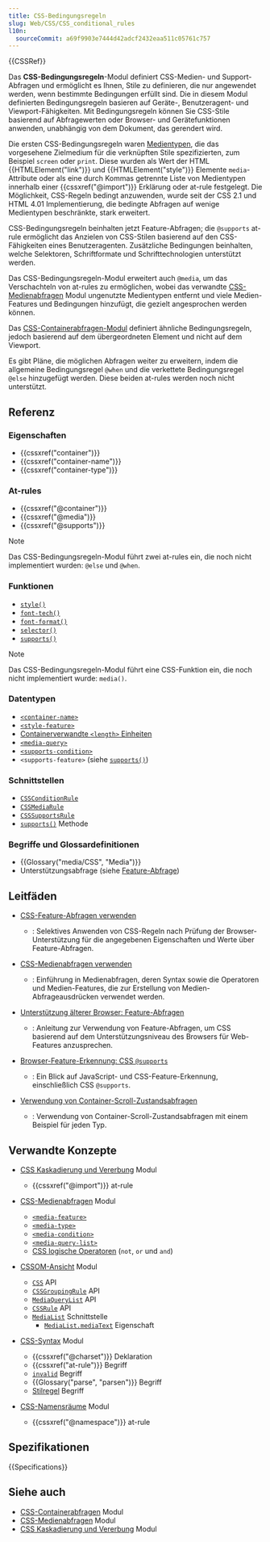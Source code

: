 ```yaml
---
title: CSS-Bedingungsregeln
slug: Web/CSS/CSS_conditional_rules
l10n:
  sourceCommit: a69f9903e7444d42adcf2432eaa511c05761c757
---
```


{{CSSRef}}

Das **CSS-Bedingungsregeln**-Modul definiert CSS-Medien- und Support-Abfragen und ermöglicht es Ihnen, Stile zu definieren, die nur angewendet werden, wenn bestimmte Bedingungen erfüllt sind. Die in diesem Modul definierten Bedingungsregeln basieren auf Geräte-, Benutzeragent- und Viewport-Fähigkeiten. Mit Bedingungsregeln können Sie CSS-Stile basierend auf Abfragewerten oder Browser- und Gerätefunktionen anwenden, unabhängig von dem Dokument, das gerendert wird.

Die ersten CSS-Bedingungsregeln waren [Medientypen](/de/docs/Web/CSS/@media#media_types), die das vorgesehene Zielmedium für die verknüpften Stile spezifizierten, zum Beispiel `screen` oder `print`. Diese wurden als Wert der HTML {{HTMLElement("link")}} und {{HTMLElement("style")}} Elemente `media`-Attribute oder als eine durch Kommas getrennte Liste von Medientypen innerhalb einer {{cssxref("@import")}} Erklärung oder at-rule festgelegt. Die Möglichkeit, CSS-Regeln bedingt anzuwenden, wurde seit der CSS 2.1 und HTML 4.01 Implementierung, die bedingte Abfragen auf wenige Medientypen beschränkte, stark erweitert.

CSS-Bedingungsregeln beinhalten jetzt Feature-Abfragen; die `@supports` at-rule ermöglicht das Anzielen von CSS-Stilen basierend auf den CSS-Fähigkeiten eines Benutzeragenten. Zusätzliche Bedingungen beinhalten, welche Selektoren, Schriftformate und Schrifttechnologien unterstützt werden.

Das CSS-Bedingungsregeln-Modul erweitert auch `@media`, um das Verschachteln von at-rules zu ermöglichen, wobei das verwandte [CSS-Medienabfragen](/de/docs/Web/CSS/CSS_media_queries) Modul ungenutzte Medientypen entfernt und viele Medien-Features und Bedingungen hinzufügt, die gezielt angesprochen werden können.

Das [CSS-Containerabfragen-Modul](/de/docs/Web/CSS/CSS_containment/Container_queries) definiert ähnliche Bedingungsregeln, jedoch basierend auf dem übergeordneten Element und nicht auf dem Viewport.

Es gibt Pläne, die möglichen Abfragen weiter zu erweitern, indem die allgemeine Bedingungsregel `@when` und die verkettete Bedingungsregel `@else` hinzugefügt werden. Diese beiden at-rules werden noch nicht unterstützt.

## Referenz

### Eigenschaften

- {{cssxref("container")}}
- {{cssxref("container-name")}}
- {{cssxref("container-type")}}

### At-rules

- {{cssxref("@container")}}
- {{cssxref("@media")}}
- {{cssxref("@supports")}}

> [!NOTE]
> Das CSS-Bedingungsregeln-Modul führt zwei at-rules ein, die noch nicht implementiert wurden: `@else` und `@when`.

### Funktionen

- [`style()`](/de/docs/Web/CSS/@container#container_style_queries)
- [`font-tech()`](/de/docs/Web/CSS/@supports#font-tech)
- [`font-format()`](/de/docs/Web/CSS/@supports#font-format)
- [`selector()`](/de/docs/Web/CSS/@supports#function_syntax)
- [`supports()`](/de/docs/Web/CSS/@import#supports-condition)

> [!NOTE]
> Das CSS-Bedingungsregeln-Modul führt eine CSS-Funktion ein, die noch nicht implementiert wurde: `media()`.

### Datentypen

- [`<container-name>`](/de/docs/Web/CSS/@container#values)
- [`<style-feature>`](/de/docs/Web/CSS/@container#container_style_queries)
- [Containerverwandte `<length>` Einheiten](/de/docs/Web/CSS/length#container_query_length_units)
- [`<media-query>`](/de/docs/Web/CSS/CSS_media_queries/Using_media_queries#syntax)
- [`<supports-condition>`](/de/docs/Web/CSS/@import#importing_css_rules_conditional_on_feature_support)
- `<supports-feature>` (siehe [`supports()`](/de/docs/Web/CSS/@import#supports-condition))

### Schnittstellen

- [`CSSConditionRule`](/de/docs/Web/API/CSSConditionRule)
- [`CSSMediaRule`](/de/docs/Web/API/CSSMediaRule)
- [`CSSSupportsRule`](/de/docs/Web/API/CSSSupportsRule)
- [`supports()`](/de/docs/Web/API/CSS/supports_static) Methode

### Begriffe und Glossardefinitionen

- {{Glossary("media/CSS", "Media")}}
- Unterstützungsabfrage (siehe [Feature-Abfrage](/de/docs/Web/CSS/CSS_conditional_rules/Using_feature_queries))

## Leitfäden

- [CSS-Feature-Abfragen verwenden](/de/docs/Web/CSS/CSS_conditional_rules/Using_feature_queries)

  - : Selektives Anwenden von CSS-Regeln nach Prüfung der Browser-Unterstützung für die angegebenen Eigenschaften und Werte über Feature-Abfragen.

- [CSS-Medienabfragen verwenden](/de/docs/Web/CSS/CSS_media_queries/Using_media_queries)

  - : Einführung in Medienabfragen, deren Syntax sowie die Operatoren und Medien-Features, die zur Erstellung von Medien-Abfrageausdrücken verwendet werden.

- [Unterstützung älterer Browser: Feature-Abfragen](/de/docs/Learn_web_development/Core/CSS_layout/Supporting_Older_Browsers#feature_queries)

  - : Anleitung zur Verwendung von Feature-Abfragen, um CSS basierend auf dem Unterstützungsniveau des Browsers für Web-Features anzusprechen.

- [Browser-Feature-Erkennung: CSS `@supports`](/de/docs/Learn_web_development/Extensions/Testing/Feature_detection#supports)

  - : Ein Blick auf JavaScript- und CSS-Feature-Erkennung, einschließlich CSS `@supports`.

- [Verwendung von Container-Scroll-Zustandsabfragen](/de/docs/Web/CSS/CSS_conditional_rules/Container_scroll-state_queries)

  - : Verwendung von Container-Scroll-Zustandsabfragen mit einem Beispiel für jeden Typ.

## Verwandte Konzepte

- [CSS Kaskadierung und Vererbung](/de/docs/Web/CSS/CSS_cascade) Modul

  - {{cssxref("@import")}} at-rule

- [CSS-Medienabfragen](/de/docs/Web/CSS/CSS_media_queries) Modul

  - [`<media-feature>`](/de/docs/Web/CSS/@media#media_features)
  - [`<media-type>`](/de/docs/Web/CSS/@media#media_types)
  - [`<media-condition>`](/de/docs/Web/CSS/@media#logical_operators)
  - [`<media-query-list>`](/de/docs/Web/SVG/Attribute/media)
  - [CSS logische Operatoren](/de/docs/Web/CSS/@media#logical_operators) (`not`, `or` und `and`)

- [CSSOM-Ansicht](/de/docs/Web/CSS/CSSOM_view) Modul

  - [`CSS`](/de/docs/Web/API/CSS) API
  - [`CSSGroupingRule`](/de/docs/Web/API/CSSGroupingRule) API
  - [`MediaQueryList`](/de/docs/Web/API/MediaQueryList) API
  - [`CSSRule`](/de/docs/Web/API/CSSRule) API
  - [`MediaList`](/de/docs/Web/API/MediaList) Schnittstelle
    - [`MediaList.mediaText`](/de/docs/Web/API/MediaList/mediaText) Eigenschaft

- [CSS-Syntax](/de/docs/Web/CSS/CSS_syntax) Modul

  - {{cssxref("@charset")}} Deklaration
  - {{cssxref("at-rule")}} Begriff
  - [`invalid`](/de/docs/Web/CSS/CSS_syntax/Error_handling) Begriff
  - {{Glossary("parse", "parsen")}} Begriff
  - [Stilregel](/de/docs/Web/API/CSSStyleRule) Begriff

- [CSS-Namensräume](/de/docs/Web/CSS/CSS_namespaces) Modul

  - {{cssxref("@namespace")}} at-rule

## Spezifikationen

{{Specifications}}

## Siehe auch

- [CSS-Containerabfragen](/de/docs/Web/CSS/CSS_containment/Container_queries) Modul
- [CSS-Medienabfragen](/de/docs/Web/CSS/CSS_media_queries) Modul
- [CSS Kaskadierung und Vererbung](/de/docs/Web/CSS/CSS_cascade) Modul
